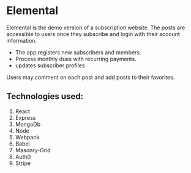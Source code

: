 # Elemental

Elemental is the demo version of a subscription website.  The posts are accessible to users once they subscribe and login with their account information.  

- The app registers new subscribers and members. 
- Process monthly dues with recurring payments. 
- updates subscriber profiles

Users may comment on each post and add posts to their favorites.  

## Technologies used: 

1.  React
2.  Express
3.  MongoDb
4.  Node
5.  Webpack
6.  Babel
7.  Masonry-Grid
8.  Auth0
9.  Stripe

